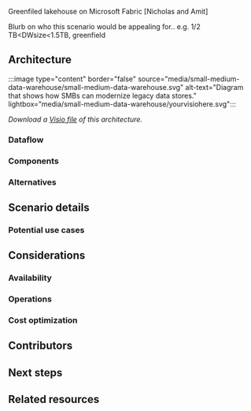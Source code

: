 Greenfiled lakehouse on Microsoft Fabric [Nicholas and Amit]

Blurb on who this scenario would be appealing for.. e.g.    1/2 TB<DWsize<1.5TB, greenfield


## Architecture

:::image type="content" border="false" source="media/small-medium-data-warehouse/small-medium-data-warehouse.svg" alt-text="Diagram that shows how SMBs can modernize legacy data stores." lightbox="media/small-medium-data-warehouse/yourvisiohere.svg":::

*Download a [Visio file](https://arch-center.azureedge.net/modern-data-warehouse-small-business.vsdx) of this architecture.*


### Dataflow
### Components
### Alternatives
## Scenario details
### Potential use cases
## Considerations
### Availability
### Operations
### Cost optimization
## Contributors
## Next steps
## Related resources
